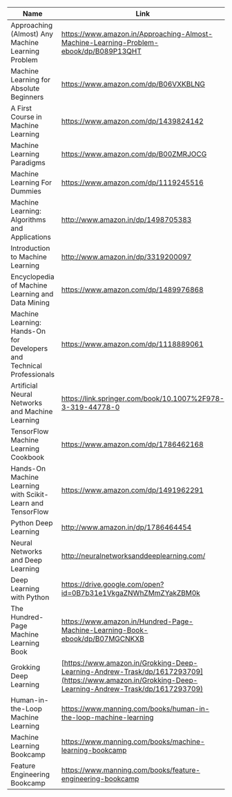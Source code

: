 
Name | Link
------------ | ------------- 
Approaching (Almost) Any Machine Learning Problem | https://www.amazon.in/Approaching-Almost-Machine-Learning-Problem-ebook/dp/B089P13QHT
Machine Learning for Absolute Beginners | https://www.amazon.com/dp/B06VXKBLNG
A First Course in Machine Learning | https://www.amazon.com/dp/1439824142
Machine Learning Paradigms | https://www.amazon.com/dp/B00ZMRJOCG
Machine Learning For Dummies | https://www.amazon.com/dp/1119245516
Machine Learning: Algorithms and Applications | http://www.amazon.in/dp/1498705383
Introduction to Machine Learning | http://www.amazon.in/dp/3319200097
Encyclopedia of Machine Learning and Data Mining | https://www.amazon.com/dp/1489976868
Machine Learning: Hands-On for Developers and Technical Professionals | https://www.amazon.com/dp/1118889061
Artificial Neural Networks and Machine Learning | https://link.springer.com/book/10.1007%2F978-3-319-44778-0
TensorFlow Machine Learning Cookbook | https://www.amazon.com/dp/1786462168
Hands-On Machine Learning with Scikit-Learn and TensorFlow | https://www.amazon.com/dp/1491962291
Python Deep Learning | http://www.amazon.in/dp/1786464454
Neural Networks and Deep Learning | http://neuralnetworksanddeeplearning.com/
Deep Learning with Python | https://drive.google.com/open?id=0B7b31e1VkgaZNWhZMmZYakZBM0k
 The Hundred-Page Machine Learning Book| https://www.amazon.in/Hundred-Page-Machine-Learning-Book-ebook/dp/B07MGCNKXB
 Grokking Deep Learning|[https://www.amazon.in/Grokking-Deep-Learning-Andrew-Trask/dp/1617293709](https://www.amazon.in/Grokking-Deep-Learning-Andrew-Trask/dp/1617293709)
Human-in-the-Loop Machine Learning | https://www.manning.com/books/human-in-the-loop-machine-learning
Machine Learning Bookcamp | https://www.manning.com/books/machine-learning-bookcamp
Feature Engineering Bookcamp | https://www.manning.com/books/feature-engineering-bookcamp
